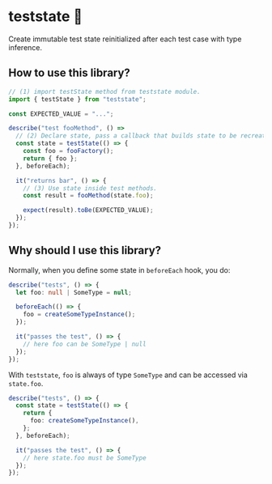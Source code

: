 # teststate 🧪

Create immutable test state reinitialized after each test case with type inference.


## How to use this library?

```ts
// (1) import testState method from teststate module.
import { testState } from "teststate";

const EXPECTED_VALUE = "...";

describe("test fooMethod", () =>
  // (2) Declare state, pass a callback that builds state to be recreated between each tests.
  const state = testState(() => {
    const foo = fooFactory();
    return { foo };
  }, beforeEach);

  it("returns bar", () => {
    // (3) Use state inside test methods.
    const result = fooMethod(state.foo);

    expect(result).toBe(EXPECTED_VALUE);
  });
});
```

## Why should I use this library?

Normally, when you define some state in `beforeEach` hook, you do:

```ts
describe("tests", () => {
  let foo: null | SomeType = null;

  beforeEach(() => {
    foo = createSomeTypeInstance();
  });

  it("passes the test", () => {
    // here foo can be SomeType | null
  });
});
```

With `teststate`, `foo` is always of type `SomeType` and can be accessed via `state.foo`.

```ts
describe("tests", () => {
  const state = testState(() => {
    return {
      foo: createSomeTypeInstance(),
    };
  }, beforeEach);

  it("passes the test", () => {
    // here state.foo must be SomeType
  });
});
```

